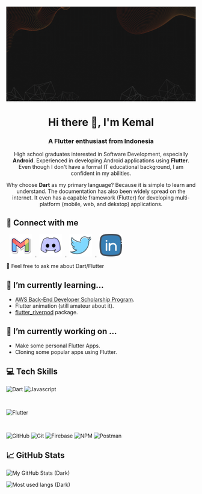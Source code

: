 <img 
  src="assets/my-profile/my-banner.gif"
  style="display: block; width: 600px; margin: auto;" 
/>

<!--- Made in https://canva.com --->

<h1 style="text-align: center;">Hi there 👋, I'm Kemal</h1>
<h3 style="text-align: center; font-weight: bold; margin-bottom: 16px;"
>A Flutter enthusiast from Indonesia</h3>

<p style="text-align: center;">
  High school graduates interested in Software Development, especially <b>Android</b>. Experienced in developing Android applications using <b>Flutter</b>. Even though I don't have a formal IT educational background, I am confident in my abilities.
</p>

<p style="text-align: center;">
  Why choose <b>Dart</b> as my primary language? Because it is simple to learn and understand. The documentation has also been widely spread on the internet. It even has a capable framework (Flutter) for developing multi-platform (mobile, web, and dekstop) applications.
</p>

## 🤝 Connect with me

<a href="mailto:keidscode@gmail.com">
  <img 
    src="assets/icons/gmail-logo.png" 
    alt="My Gmail"
    style="width: 60px; margin: 0px 8px;"
  />
</a>
<a href="https://discordapp.com/users/1027789230069518346">
  <img
    src="assets/icons/discord-logo.png" 
    alt="My Discord"
    style="width: 60px; margin: 0px 8px;"  
  />
</a>
<a href="https://twitter.com/keids_id">
  <img
    src="assets/icons/twitter-logo.png" 
    alt="My Twitter"
    style="width: 60px; margin: 0px 8px;"  
  />
</a>
<a href="https://www.linkedin.com/in/keidsid/">
  <img
    src="assets/icons/linkedin-logo.png" 
    alt="My LinkedIn"
    style="width: 60px; margin: 0px 8px;"  
  />
</a>

💬 Feel free to ask me about Dart/Flutter

## 🌱 I’m currently learning...

- [AWS Back-End Developer Scholarship Program](https://aws.dicoding.com/).
- Flutter animation (still amateur about it).
- [flutter_riverpod](https://pub.dev/packages/flutter_riverpod) package.

## 🔭 I’m currently working on ...

- Make some personal Flutter Apps.
- Cloning some popular apps using Flutter.

## 💻 Tech Skills

![Dart](https://img.shields.io/badge/Code-Dart-red?style=flat&logo=dart&logoColor=1cbcfc&color=1cacec)
![Javascript](https://img.shields.io/badge/Code-Javascript-red?style=flat&logo=javascript&color=f4dc1c)

</br>

![Flutter](https://img.shields.io/badge/Framework-Flutter-red?style=flat&logo=flutter&logoColor=1cbcfc&color=1cacec)

</br>

![GitHub](https://img.shields.io/badge/Tool-GitHub-red?style=flat&logo=gitHub&color=181717)
![Git](https://img.shields.io/badge/Tool-Git-red?style=flat&logo=git&color=f05032)
![Firebase](https://img.shields.io/badge/Tool-Firebase-red?style=flat&logo=firebase&color=fba30b)
![NPM](https://img.shields.io/badge/Tool-NPM-red?style=flat&logo=npm&color=cb3837)
![Postman](https://img.shields.io/badge/Tool-Postman-red?style=flat&logo=postman&color=ff6c37)

## 📈 GitHub Stats

<!--- https://github.com/anuraghazra/github-readme-stats --->

![My GitHub Stats (Dark)](https://github-readme-stats.vercel.app/api?username=KeidsID&show_icons=true&theme=radical)

![Most used langs (Dark)](https://github-readme-stats.vercel.app/api/top-langs/?username=KeidsID&layout=compact&hide=cmake,c%2b%2b,swift&exclude_repo=keidsid.github.io&theme=radical)

<!---
KeidsID/KeidsID is a ✨ special ✨ repository because its `README.md` (this file) appears on your GitHub profile.
You can click the Preview link to take a look at your changes.

Here are some ideas to get you started:

- 🔭 I’m currently working on ...
- 🌱 I’m currently learning ...
- 👯 I’m looking to collaborate on ...
- 🤔 I’m looking for help with ...
- 💬 Ask me about ...
- 📫 How to reach me: ...
- 😄 Pronouns: ...
- ⚡ Fun fact: ...
--->
